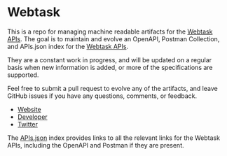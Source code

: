 # WebtaskThis is a repo for managing machine readable artifacts for the [Webtask APIs](https://webtask.io/). The goal is to maintain and evolve an OpenAPI, Postman Collection, and APIs.json index for the [Webtask APIs](https://webtask.io/).They are a constant work in progress, and will be updated on a regular basis when new information is added, or more of the specifications are supported.Feel free to submit a pull request to evolve any of the artifacts, and leave GitHub issues if you have any questions, comments, or feedback.- [Website](https://webtask.io/)- [Developer](https://webtask.io/)- [Twitter](https://twitter.com/webtaskio)The [APIs.json](https://github.com/api-evangelist/webtask/blob/master/apis.json) index provides links to all the relevant links for the Webtask APIs, including the OpenAPI and Postman if they are present.